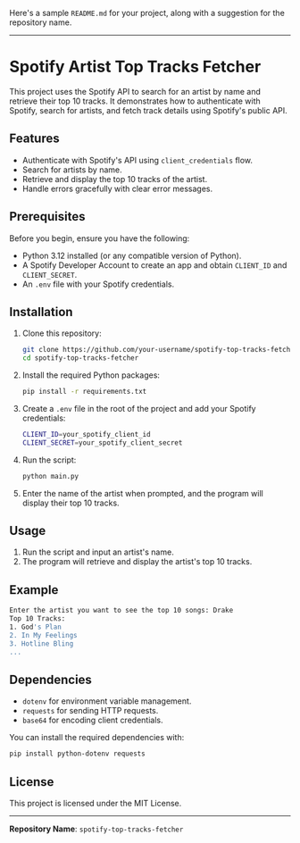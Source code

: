 Here's a sample `README.md` for your project, along with a suggestion for the repository name.

---

# Spotify Artist Top Tracks Fetcher

This project uses the Spotify API to search for an artist by name and retrieve their top 10 tracks. It demonstrates how to authenticate with Spotify, search for artists, and fetch track details using Spotify's public API.

## Features

- Authenticate with Spotify's API using `client_credentials` flow.
- Search for artists by name.
- Retrieve and display the top 10 tracks of the artist.
- Handle errors gracefully with clear error messages.

## Prerequisites

Before you begin, ensure you have the following:

- Python 3.12 installed (or any compatible version of Python).
- A Spotify Developer Account to create an app and obtain `CLIENT_ID` and `CLIENT_SECRET`.
- An `.env` file with your Spotify credentials.

## Installation

1. Clone this repository:

    ```bash
    git clone https://github.com/your-username/spotify-top-tracks-fetcher.git
    cd spotify-top-tracks-fetcher
    ```

2. Install the required Python packages:

    ```bash
    pip install -r requirements.txt
    ```

3. Create a `.env` file in the root of the project and add your Spotify credentials:

    ```bash
    CLIENT_ID=your_spotify_client_id
    CLIENT_SECRET=your_spotify_client_secret
    ```

4. Run the script:

    ```bash
    python main.py
    ```

5. Enter the name of the artist when prompted, and the program will display their top 10 tracks.

## Usage

1. Run the script and input an artist's name.
2. The program will retrieve and display the artist's top 10 tracks.
   
## Example

```bash
Enter the artist you want to see the top 10 songs: Drake
Top 10 Tracks:
1. God's Plan
2. In My Feelings
3. Hotline Bling
...
```

## Dependencies

- `dotenv` for environment variable management.
- `requests` for sending HTTP requests.
- `base64` for encoding client credentials.

You can install the required dependencies with:

```bash
pip install python-dotenv requests
```

## License

This project is licensed under the MIT License.

---

**Repository Name**: `spotify-top-tracks-fetcher`
